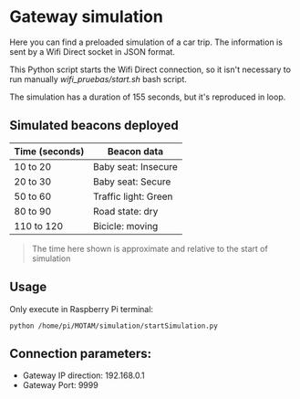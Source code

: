 # Gateway simulation #

Here you can find a preloaded simulation of a car trip. The information is sent by a Wifi Direct socket in JSON format.

This Python script starts the Wifi Direct connection, so it isn't necessary to run manually *wifi_pruebas/start.sh* bash script.

The simulation has a duration of 155 seconds, but it's reproduced in loop.

## Simulated beacons deployed

| Time (seconds) | Beacon data |
|--|--|
| 10 to 20 | Baby seat: Insecure |
| 20 to 30 | Baby seat: Secure |
| 50 to 60 | Traffic light: Green |
| 80 to 90 | Road state: dry | 
| 110 to 120 | Bicicle: moving |

> The time here shown is approximate and relative to the start of simulation

## Usage

Only execute in Raspberry Pi terminal:

    python /home/pi/MOTAM/simulation/startSimulation.py

## Connection parameters:

 - Gateway IP direction: 192.168.0.1
 - Gateway Port: 9999